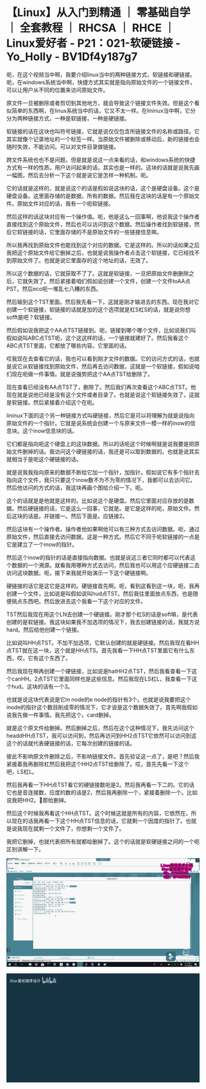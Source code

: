 # 【Linux】从入门到精通 ｜ 零基础自学 ｜ 全套教程 ｜ RHCSA ｜ RHCE ｜ Linux爱好者 - P21：021-软硬链接 - Yo_Holly - BV1Df4y187g7

呃，在这个视频当中啊，我要介绍linux当中的两种链接方式，软链接和硬链接。呃，在windows系统当中啊，快捷方式其实就是指向原始文件的一个链接文件，可以让用户从不同的位置来访问原始文件。

原文件一旦被删除或者剪切到其他地方，就会导致这个链接文件失效。但是这个看似简单的东西啊，在linux系统当中的话，它又不太一样。在lininux当中啊，它分分为两种链接方式，一种是软链接，一种是硬链接。

软链接的话在这块也叫符号链接，它就是说仅仅包含所链接文件的名称或路径。它其实就像个记录地址的一个标签一样。当原始文件被删除或移动后，新的链接也会随时失效，不能访问。可以对文件目录做链接。

跨文件系统也也不是问题。但是就是说这一点来看的话，和windows系统的快捷方式有一样的性质。用户访问起来的话，其实也是一样的。这块的话就是说我先画一幅图，然后去分析一下这个就是说它是怎样一种机制。呃。

它的话就是这样的，就是说这个的话是假如说这块的话，这个是硬盘设备。这个是硬盘设备。这里面存储的是数据，所有的数据。然后我在这块的话是有一个原始文件。原始文件对应的话，我有一个呃软链接。

然后这样的话这块对应有一个操作值。呃，他是这么一回事啊，他说我这个操作者直接找到这个原始文件，然后也可以访问到这个数据。然后操作者找到软链接，然后它软链接的话，它里面存储的不是原始文件的一些链接信息嘛。

所以我再找到原始文件也能找到这个对应的数据。它是这样的。所以的话如果之后我把这个原始文件给它删掉之后，也就是说我操作者点击这个软链接，它已经找不到原始文件了。也就是说它里面存的这个地址的话，无效了。

所以这个数据的话，它就获取不了了。这就是软链接，一旦把原始文件删删除之后，它就失效了。然后紧接着咱们假如说创建一个文件，创建一个文件toAA点PST。然后eco呃一堆乱七八糟的东西。

然后输到这个TST里面。然后我先看一下。这就是刚才输进去的东西。现在我对它创建一个软链接，软链接的话就是加的这个选项就是杠S杠S的话，就是说你想sofft是吧？软链接。

然后假如说我把这个AA点TST链接到。呃，链接到哪个哪个文件，比如说我们叫假如说叫ABC点TST呃，这个这这样的话，一个链接就建好了。然后我看这个ABC点TST里面，它都放了哪些内容。它里面的话。

哎我现在去查看它的话，我也可以看到刚才文件的数据。它的访问方式的话，也就是说它从软链接找到原始文件，然后再去访问数据，这就是一个软链接，假如说咱们现在呃做一件事情。就是说强势把这个AA点TST给删除了。

现在查看已经没有AA点TST了，删除了。然后我们再次查看这个ABC点TST。他现在就是说他已经是没有这个文件或者目录了。也就是说这个软链接失效了，这就是软链接。然后紧接着介绍这个在呃。

lininux下面的这个另一种链接方式叫硬链接，然后它是可以将理解为就是说指向原始文件的一个指针。它就是说系统会创建一个与原来文件一模一样的inow的信息块。这个inow信息块的话。

它们都是指向呃这个硬盘上的这块数据。所以的话呃这个时候啊就是说我要是把原始文件删掉的话。我访问这个硬链接的话，我还是可以取到数据的。也就是说其实就相当于是呃这个硬链接的话。

就是说我我指向原来的数据不断给它加一个指针，加指针。假如说它有多个指针去指向这个文件，我只只要这个inow数不为不为零的情况下，我都可以去访问它。然后他访问的方式的话，我这块再画个图给介绍一下。呃。

这个的话就是是他就是这样的。比如说这个是硬盘。然后它里面对应存放的是数据。然后硬链接的话，它是这么一回事，它就是。是它是这样的呃，原始文件。然后这块的话是。并链接一。然后下面是。应链接2。

然后这块有一个操作者。操作者他如果啊他可以有三种方式去访问数据。呃，通过原始文件，然后直接去访问数据，这是一种方式。然后它不同于呃软链接的一点是它是建立了一个inow的指针。

然后这个inow的指针的话是直接指向数据。也就是说这三者它同时都可以代表这个数据的一个溯源。就看我用哪种方式去访问，然后我也可以用这个应硬链接二去访问这块数据。呃，接下来我就开始演示一下这个硬链接啊。

硬链接的话它是这它是这样的。硬链接首先啊。呃，看到这看到这一块，呃，我再创建一个文件，比如说是叫假如说叫hud点TST。然后我往里面放点东西，也是随便挑点东西吧。然后放进去这个我看一下这个对应的文件。

TST然后我现在用这个LN去创建一个硬链接。刚才那个杠S的话是soft嘛，是代表创建的是软链接。我这块如果我不加选项的情况下，我去创建链接的话，我就方说hard。然后给他创建一个链接。

比如说叫HH点TST。不加不加选项，它默认创建的就是硬链接。然后我现在看HH点TST就在这一块，这个就是HH点TS。首先我看一下HH点TST里面它有什么东西，哎，它有这个东西了。

然后我现在啊再创建一个硬链接，比如说是hatHH2点TST，然后我看查看一下这个canHH。2点TST它里面同样也是这些信息。然后我现在LS杠L，我查看一下这个hud。这块的话有一个3。

也就是说这块代表说是它in node的e node的指针有3个。也就是说我要把这个inode的指针这个数目削成零的情况下，它才说是这个数据失效了。首先啊我假如说我先做一件事情。我先把这个。card删掉。

就是这个原文件给删掉。然后删掉之后，然后在这个这种情况下，我先访问这个headdHH点TST，我可以访问到，然后再访问到HH2点TST它依然可以访问到这这个的话就代表硬链接的话，它每次创建的链接的话。

彼此不影响原文件删除之后，不影响链接文件。首先验证这一点了，是吧？然后我紧接着我再删除杠然后我把这个HH2点TST给删除了。哎，首先先看一下这个吧，LS杠L。

然后我再看一下HH点TST看它的硬链接数呃是2。然后我再看一下二的。它的话它也是音连接数，应度的数的话是2，然后我再删除一个，紧接着删除一个。比如说我把HH2。🎼那给删掉。

然后这个时候我再看这个HH点TST。这个时候这就是所有的内容，它依然在。所以现在的话我再看一下这个HH点TST信息的话，它就剩一个因度的指针了。也就是说我现在就剩一个文件了，你想剩一个文件了。

我把它删掉，也就代表把所有就都给删掉了。这个的话就是软硬链接之间的一个呃区别讲解一下。

![](img/eb6161bbcaa3057568b4dc3ae2b3397f_1.png)

![](img/eb6161bbcaa3057568b4dc3ae2b3397f_2.png)